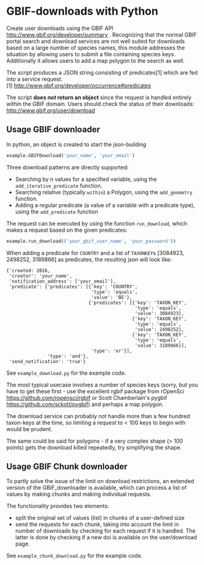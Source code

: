 # GBIF-downloads with Python
Create user downloads using the GBIF API http://www.gbif.org/developer/summary . Recognizing that the normal GBIF portal search and download services are not well suited for downloads based on a large number of species names, this module addresses the situation by allowing users to submit a file containing species keys. Additionally it allows users to add a map polygon to the search as well.   

The script produces a JSON string consisting of predicates[1] which are fed into a service request.</br>
[1] http://www.gbif.org/developer/occurrence#predicates


The script **does *not* return an object** since the request is handled entirely within the GBIF domain. Users should check the status of their downloads: http://www.gbif.org/user/download


## Usage GBIF downloader

In python, an object is created to start the json-building
```python
example.GBIFDownload('your_name', 'your_email')
```

Three download patterns are directly supported:
* Searching by n values for a specified variable, using the `add_iterative_predicate` function.
* Searching relative (typically `within`) a Polygon, using the `add_geometry` function.
* Adding a regular predicate (a value of a variable with a predicate type), using the `add_predicate` function

The request can be executed by using the function `run_download`, which makes a request based on the given predicates:
```python
example.run_download(('your_gbif_user_name', 'your_password'))
```

When adding a predicate for `COUNTRY` and a list of `TAXONKEY`s [3084923, 2498252, 3189866] as predicates, the resulting json will look like:

```
{'created: 2016,
 'creator': 'your_name',
 'notification_address': ['your_email'],
 'predicate': {'predicates': [{'key': 'COUNTRY',
                               'type': 'equals',
                               'value': 'BE'},
                              {'predicates': [{'key': 'TAXON_KEY',
                                               'type': 'equals',
                                               'value': 3084923},
                                              {'key': 'TAXON_KEY',
                                               'type': 'equals',
                                               'value': 2498252},
                                              {'key': 'TAXON_KEY',
                                               'type': 'equals',
                                               'value': 3189866}],
                               'type': 'or'}],
               'type': 'and'},
 'send_notification': 'true'}
```

See `example_download.py` for the example code.

The most typical usecase involves a number of species keys (sorry, but you have to get these first - use the excellent rgbif package from rOpenSci https://github.com/ropensci/rgbif or Scott Chamberlain's pygbif https://github.com/sckott/pygbif) and perhaps a map polygon.


The download service can probably not handle more than a few hundred taxon-keys at the time, so limiting a request to < 100 keys to begin with would be prudent.

The same could be said for polygons - if a very complex shape (> 100 points) gets the download killed repeatedly, try simplifying the shape.

## Usage GBIF Chunk downloader

To partly solve the issue of the limit on download restrictions, an extended version of the GBIF_downloader is available, which can process a list of values by making chunks and making individual requests.

The functionality provides two elements:
 * split the original set of values (list) in chunks of a user-defined size
 * send the requests for each chunk, taking into account the limit in
   number of downloads by checking for each request if it is handled. The latter is done by checking if a new doi is available on the user/download page.

See `example_chunk_download.py` for the example code.
